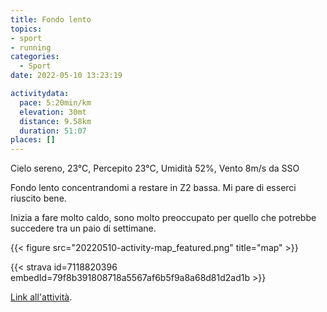 ```yaml
---
title: Fondo lento
topics:
- sport
- running
categories: 
  - Sport
date: 2022-05-10 13:23:19

activitydata:
  pace: 5:20min/km
  elevation: 30mt
  distance: 9.58km
  duration: 51:07
places: []
---
```


Cielo sereno, 23°C, Percepito 23°C, Umidità 52%, Vento 8m/s da SSO

<!--more-->

Fondo lento concentrandomi a restare in Z2 bassa. Mi pare di esserci riuscito bene.

Inizia a fare molto caldo, sono molto preoccupato per quello che potrebbe succedere tra un paio di settimane.

{{<  figure src="20220510-activity-map_featured.png" title="map" >}}

{{< strava id=7118820396 embedId=79f8b391808718a5567af6b5f9a8a68d81d2ad1b >}}

[Link all'attività](https://strava.com/activities/7118820396).
